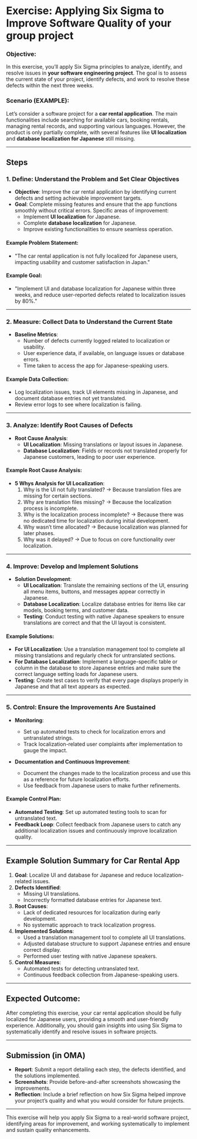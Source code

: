# Exercise: Applying Six Sigma to Improve Software Quality of your group project

### Objective:
In this exercise, you’ll apply Six Sigma principles to analyze, identify, and resolve issues in **your software engineering project**. The goal is to assess the current state of your project, identify defects, and work to resolve these defects within the next three weeks.

### Scenario (EXAMPLE):
Let’s consider a software project for a **car rental application**. The main functionalities include searching for available cars, booking rentals, managing rental records, and supporting various languages. However, the product is only partially complete, with several features like **UI localization** and **database localization for Japanese** still missing.

---

## Steps

### 1. **Define**: Understand the Problem and Set Clear Objectives
   - **Objective**: Improve the car rental application by identifying current defects and setting achievable improvement targets.
   - **Goal**: Complete missing features and ensure that the app functions smoothly without critical errors. Specific areas of improvement:
     - Implement **UI localization** for Japanese.
     - Complete **database localization** for Japanese.
     - Improve existing functionalities to ensure seamless operation.

#### Example Problem Statement:
- "The car rental application is not fully localized for Japanese users, impacting usability and customer satisfaction in Japan."

#### Example Goal:
- "Implement UI and database localization for Japanese within three weeks, and reduce user-reported defects related to localization issues by 80%."

---

### 2. **Measure**: Collect Data to Understand the Current State
   - **Baseline Metrics**:
     - Number of defects currently logged related to localization or usability.
     - User experience data, if available, on language issues or database errors.
     - Time taken to access the app for Japanese-speaking users.

#### Example Data Collection:
   - Log localization issues, track UI elements missing in Japanese, and document database entries not yet translated.
   - Review error logs to see where localization is failing.

---

### 3. **Analyze**: Identify Root Causes of Defects
   - **Root Cause Analysis**:
     - **UI Localization**: Missing translations or layout issues in Japanese.
     - **Database Localization**: Fields or records not translated properly for Japanese customers, leading to poor user experience.

#### Example Root Cause Analysis:
- **5 Whys Analysis for UI Localization**:
   1. Why is the UI not fully translated? → Because translation files are missing for certain sections.
   2. Why are translation files missing? → Because the localization process is incomplete.
   3. Why is the localization process incomplete? → Because there was no dedicated time for localization during initial development.
   4. Why wasn’t time allocated? → Because localization was planned for later phases.
   5. Why was it delayed? → Due to focus on core functionality over localization.

---

### 4. **Improve**: Develop and Implement Solutions
   - **Solution Development**:
     - **UI Localization**: Translate the remaining sections of the UI, ensuring all menu items, buttons, and messages appear correctly in Japanese.
     - **Database Localization**: Localize database entries for items like car models, booking terms, and customer data.
     - **Testing**: Conduct testing with native Japanese speakers to ensure translations are correct and that the UI layout is consistent.

#### Example Solutions:
- **For UI Localization**: Use a translation management tool to complete all missing translations and regularly check for untranslated sections.
- **For Database Localization**: Implement a language-specific table or column in the database to store Japanese entries and make sure the correct language setting loads for Japanese users.
- **Testing**: Create test cases to verify that every page displays properly in Japanese and that all text appears as expected.

---

### 5. **Control**: Ensure the Improvements Are Sustained
   - **Monitoring**:
     - Set up automated tests to check for localization errors and untranslated strings.
     - Track localization-related user complaints after implementation to gauge the impact.
   
   - **Documentation and Continuous Improvement**:
     - Document the changes made to the localization process and use this as a reference for future localization efforts.
     - Use feedback from Japanese users to make further refinements.

#### Example Control Plan:
- **Automated Testing**: Set up automated testing tools to scan for untranslated text.
- **Feedback Loop**: Collect feedback from Japanese users to catch any additional localization issues and continuously improve localization quality.

---

## Example Solution Summary for Car Rental App

1. **Goal**: Localize UI and database for Japanese and reduce localization-related issues.
2. **Defects Identified**:
   - Missing UI translations.
   - Incorrectly formatted database entries for Japanese text.
3. **Root Causes**:
   - Lack of dedicated resources for localization during early development.
   - No systematic approach to track localization progress.
4. **Implemented Solutions**:
   - Used a translation management tool to complete all UI translations.
   - Adjusted database structure to support Japanese entries and ensure correct display.
   - Performed user testing with native Japanese speakers.
5. **Control Measures**:
   - Automated tests for detecting untranslated text.
   - Continuous feedback collection from Japanese-speaking users.

---

## Expected Outcome:
After completing this exercise, your car rental application should be fully localized for Japanese users, providing a smooth and user-friendly experience. Additionally, you should gain insights into using Six Sigma to systematically identify and resolve issues in software projects.

---

## Submission (in OMA)
- **Report**: Submit a report detailing each step, the defects identified, and the solutions implemented.
- **Screenshots**: Provide before-and-after screenshots showcasing the improvements.
- **Reflection**: Include a brief reflection on how Six Sigma helped improve your project’s quality and what you would consider for future projects.

---

This exercise will help you apply Six Sigma to a real-world software project, identifying areas for improvement, and working systematically to implement and sustain quality enhancements.
